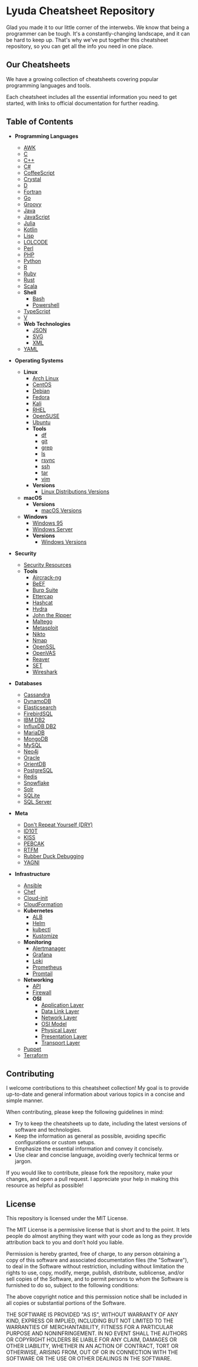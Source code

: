 # Lyuda Cheatsheet Repository

Glad you made it to our little corner of the interwebs. We know that being a programmer can be tough. It's a constantly-changing landscape, and it can be hard to keep up. That's why we've put together this cheatsheet repository, so you can get all the info you need in one place.

## Our Cheatsheets

We have a growing collection of cheatsheets covering popular programming languages and tools.

Each cheatsheet includes all the essential information you need to get started, with links to official documentation for further reading.

## Table of Contents

- **Programming Languages**

  - [AWK](https://cheatsheets.lyuda.io/en/programming_languages/awk)
  - [C](https://cheatsheets.lyuda.io/en/programming_languages/c)
  - [C++](https://cheatsheets.lyuda.io/en/programming_languages/cpp)
  - [C#](https://cheatsheets.lyuda.io/en/programming_languages/csharp)
  - [CoffeeScript](https://cheatsheets.lyuda.io/en/programming_languages/coffeescript)
  - [Crystal](https://cheatsheets.lyuda.io/en/programming_languages/crystal)
  - [D](https://cheatsheets.lyuda.io/en/programming_languages/d)
  - [Fortran](https://cheatsheets.lyuda.io/en/programming_languages/fortran)
  - [Go](https://cheatsheets.lyuda.io/en/programming_languages/go)
  - [Groovy](https://cheatsheets.lyuda.io/en/programming_languages/groovy)
  - [Java](https://cheatsheets.lyuda.io/en/programming_languages/java)
  - [JavaScript](https://cheatsheets.lyuda.io/en/programming_languages/javascript)
  - [Julia](https://cheatsheets.lyuda.io/en/programming_languages/julia)
  - [Kotlin](https://cheatsheets.lyuda.io/en/programming_languages/kotlin)
  - [Lisp](https://cheatsheets.lyuda.io/en/programming_languages/lisp)
  - [LOLCODE](https://cheatsheets.lyuda.io/en/programming_languages/lol)
  - [Perl](https://cheatsheets.lyuda.io/en/programming_languages/perl)
  - [PHP](https://cheatsheets.lyuda.io/en/programming_languages/php)
  - [Python](https://cheatsheets.lyuda.io/en/programming_languages/python)
  - [R](https://cheatsheets.lyuda.io/en/programming_languages/r)
  - [Ruby](https://cheatsheets.lyuda.io/en/programming_languages/ruby)
  - [Rust](https://cheatsheets.lyuda.io/en/programming_languages/rust)
  - [Scala](https://cheatsheets.lyuda.io/en/programming_languages/scala)
  - **Shell**
    - [Bash](https://cheatsheets.lyuda.io/en/programming_languages/shell/bash)
    - [Powershell](https://cheatsheets.lyuda.io/en/programming_languages/shell/powershell)
  - [TypeScript](https://cheatsheets.lyuda.io/en/programming_languages/typescript)
  - [V](https://cheatsheets.lyuda.io/en/programming_languages/v)
  - **Web Technologies**
    - [JSON](https://cheatsheets.lyuda.io/en/programming_languages/web_technologies/json)
    - [SVG](https://cheatsheets.lyuda.io/en/programming_languages/web_technologies/svg)
    - [XML](https://cheatsheets.lyuda.io/en/programming_languages/web_technologies/xml)
  - [YAML](https://cheatsheets.lyuda.io/en/programming_languages/yaml)

- **Operating Systems**

  - **Linux**
    - [Arch Linux](https://cheatsheets.lyuda.io/operating_systems/linux/arch)
    - [CentOS](https://cheatsheets.lyuda.io/operating_systems/linux/centos)
    - [Debian](https://cheatsheets.lyuda.io/operating_systems/linux/debian)
    - [Fedora](https://cheatsheets.lyuda.io/operating_systems/linux/fedora)
    - [Kali](https://cheatsheets.lyuda.io/operating_systems/linux/kali)
    - [RHEL](https://cheatsheets.lyuda.io/operating_systems/linux/rhel)
    - [OpenSUSE](https://cheatsheets.lyuda.io/operating_systems/linux/opensuse)
    - [Ubuntu](https://cheatsheets.lyuda.io/operating_systems/linux/ubuntu)
    - **Tools**
      - [df](https://cheatsheets.lyuda.io/operating_systems/linux/tools/df)
      - [git](https://cheatsheets.lyuda.io/operating_systems/linux/tools/git)
      - [grep](https://cheatsheets.lyuda.io/operating_systems/linux/tools/grep)
      - [ls](https://cheatsheets.lyuda.io/operating_systems/linux/tools/ls)
      - [rsync](https://cheatsheets.lyuda.io/operating_systems/linux/tools/rsync)
      - [ssh](https://cheatsheets.lyuda.io/operating_systems/linux/tools/ssh)
      - [tar](https://cheatsheets.lyuda.io/operating_systems/linux/tools/tar)
      - [vim](https://cheatsheets.lyuda.io/operating_systems/linux/tools/vim)
    - **Versions**
      - [Linux Distributions Versions](https://cheatsheets.lyuda.io/operating_systems/linux/versions)
  - **macOS**
    - **Versions**
      - [macOS Versions](https://cheatsheets.lyuda.io/operating_systems/macos/versions)
  - **Windows**
    - [Windows 95](https://cheatsheets.lyuda.io/operating_systems/windows/windows_95)
    - [Windows Server](https://cheatsheets.lyuda.io/operating_systems/windows/windows_server)
    - **Versions**
      - [Windows Versions](https://cheatsheets.lyuda.io/operating_systems/windows/versions)

- **Security**

  - [Security Resources](https://cheatsheets.lyuda.io/security/security_resources)
  - **Tools**
    - [Aircrack-ng](https://cheatsheets.lyuda.io/security/tools/aircrack-ng)
    - [BeEF](https://cheatsheets.lyuda.io/security/tools/beef)
    - [Burp Suite](https://cheatsheets.lyuda.io/security/tools/burpsuite)
    - [Ettercap](https://cheatsheets.lyuda.io/security/tools/ettercap)
    - [Hashcat](https://cheatsheets.lyuda.io/security/tools/hashcat)
    - [Hydra](https://cheatsheets.lyuda.io/security/tools/hydra)
    - [John the Ripper](https://cheatsheets.lyuda.io/security/tools/johntheripper)
    - [Maltego](https://cheatsheets.lyuda.io/security/tools/maltego)
    - [Metasploit](https://cheatsheets.lyuda.io/security/tools/metasploit)
    - [Nikto](https://cheatsheets.lyuda.io/security/tools/nikto)
    - [Nmap](https://cheatsheets.lyuda.io/security/tools/nmap)
    - [OpenSSL](https://cheatsheets.lyuda.io/security/tools/openssl)
    - [OpenVAS](https://cheatsheets.lyuda.io/security/tools/openvas)
    - [Reaver](https://cheatsheets.lyuda.io/security/tools/reaver)
    - [SET](https://cheatsheets.lyuda.io/security/tools/set)
    - [Wireshark](https://cheatsheets.lyuda.io/security/tools/wireshark)

- **Databases**

  - [Cassandra](https://cheatsheets.lyuda.io/databases/cassandra)
  - [DynamoDB](https://cheatsheets.lyuda.io/databases/dynamodb)
  - [Elasticsearch](https://cheatsheets.lyuda.io/databases/elasticsearch)
  - [FirebirdSQL](https://cheatsheets.lyuda.io/databases/firebirdsql)
  - [IBM DB2](https://cheatsheets.lyuda.io/databases/ibmdb2)
  - [InfluxDB DB2](https://cheatsheets.lyuda.io/databases/influxdb)
  - [MariaDB](https://cheatsheets.lyuda.io/databases/mariadb)
  - [MongoDB](https://cheatsheets.lyuda.io/databases/mongodb)
  - [MySQL](https://cheatsheets.lyuda.io/databases/mysql)
  - [Neo4j](https://cheatsheets.lyuda.io/databases/neo4j)
  - [Oracle](https://cheatsheets.lyuda.io/databases/oracle)
  - [OrientDB](https://cheatsheets.lyuda.io/databases/orientdb)
  - [PostgreSQL](https://cheatsheets.lyuda.io/databases/postgres)
  - [Redis](https://cheatsheets.lyuda.io/databases/redis)
  - [Snowflake](https://cheatsheets.lyuda.io/databases/snowflake)
  - [Solr](https://cheatsheets.lyuda.io/databases/solr)
  - [SQLite](https://cheatsheets.lyuda.io/databases/sqlite)
  - [SQL Server](https://cheatsheets.lyuda.io/databases/sqlserver)

- **Meta**

  - [Don't Repeat Yourself (DRY)](https://cheatsheets.lyuda.io/productivity/dry)
  - [ID10T](https://cheatsheets.lyuda.io/productivity/id10t)
  - [KISS](https://cheatsheets.lyuda.io/productivity/kiss)
  - [PEBCAK](https://cheatsheets.lyuda.io/productivity/pebcak)
  - [RTFM](https://cheatsheets.lyuda.io/productivity/rtfm)
  - [Rubber Duck Debugging](https://cheatsheets.lyuda.io/productivity/rubberduckdebug)
  - [YAGNI](https://cheatsheets.lyuda.io/productivity/yagni)

- **Infrastructure**

  - [Ansible](https://cheatsheets.lyuda.io/infrastructure/ansible)
  - [Chef](https://cheatsheets.lyuda.io/infrastructure/chef)
  - [Cloud-init](https://cheatsheets.lyuda.io/infrastructure/cloud-init)
  - [CloudFormation](https://cheatsheets.lyuda.io/infrastructure/cloudformation)
  - **Kubernetes**
    - [ALB](https://cheatsheets.lyuda.io/infrastructure/kubernetes/alb)
    - [Helm](https://cheatsheets.lyuda.io/infrastructure/kubernetes/helm)
    - [kubectl](https://cheatsheets.lyuda.io/infrastructure/kubernetes/kubectl)
    - [Kustomize](https://cheatsheets.lyuda.io/infrastructure/kubernetes/kustomize)
  - **Monitoring**
    - [Alertmanager](https://cheatsheets.lyuda.io/infrastructure/monitoring/alertmanager)
    - [Grafana](https://cheatsheets.lyuda.io/infrastructure/monitoring/grafana)
    - [Loki](https://cheatsheets.lyuda.io/infrastructure/monitoring/loki)
    - [Prometheus](https://cheatsheets.lyuda.io/infrastructure/monitoring/prometheus)
    - [Promtail](https://cheatsheets.lyuda.io/infrastructure/monitoring/promtail)
  - **Networking**
    - [API](https://cheatsheets.lyuda.io/infrastructure/networking/api)
    - [Firewall](https://cheatsheets.lyuda.io/infrastructure/networking/firewall)
    - **OSI**
      - [Application Layer](https://cheatsheets.lyuda.io/infrastructure/networking/osi/application)
      - [Data Link Layer](https://cheatsheets.lyuda.io/infrastructure/networking/osi/datalink)
      - [Network Layer](https://cheatsheets.lyuda.io/infrastructure/networking/osi/network)
      - [OSI Model](https://cheatsheets.lyuda.io/infrastructure/networking/osi/osi)
      - [Physical Layer](https://cheatsheets.lyuda.io/infrastructure/networking/osi/physical)
      - [Presentation Layer](https://cheatsheets.lyuda.io/infrastructure/networking/osi/presentation)
      - [Transport Layer](https://cheatsheets.lyuda.io/infrastructure/networking/osi/transport)
  - [Puppet](https://cheatsheets.lyuda.io/infrastructure/puppet)
  - [Terraform](https://cheatsheets.lyuda.io/infrastructure/terraform)

## Contributing

I welcome contributions to this cheatsheet collection! My goal is to provide up-to-date and general information about various topics in a concise and simple manner.

When contributing, please keep the following guidelines in mind:

- Try to keep the cheatsheets up to date, including the latest versions of software and technologies.
- Keep the information as general as possible, avoiding specific configurations or custom setups.
- Emphasize the essential information and convey it concisely.
- Use clear and concise language, avoiding overly technical terms or jargon.

If you would like to contribute, please fork the repository, make your changes, and open a pull request. I appreciate your help in making this resource as helpful as possible!

## License

This repository is licensed under the MIT License.

The MIT License is a permissive license that is short and to the point. It lets people do almost anything they want with your code as long as they provide attribution back to you and don’t hold you liable.

Permission is hereby granted, free of charge, to any person obtaining a copy of this software and associated documentation files (the "Software"), to deal in the Software without restriction, including without limitation the rights to use, copy, modify, merge, publish, distribute, sublicense, and/or sell copies of the Software, and to permit persons to whom the Software is furnished to do so, subject to the following conditions:

The above copyright notice and this permission notice shall be included in all copies or substantial portions of the Software.

THE SOFTWARE IS PROVIDED "AS IS", WITHOUT WARRANTY OF ANY KIND, EXPRESS OR IMPLIED, INCLUDING BUT NOT LIMITED TO THE WARRANTIES OF MERCHANTABILITY, FITNESS FOR A PARTICULAR PURPOSE AND NONINFRINGEMENT. IN NO EVENT SHALL THE AUTHORS OR COPYRIGHT HOLDERS BE LIABLE FOR ANY CLAIM, DAMAGES OR OTHER LIABILITY, WHETHER IN AN ACTION OF CONTRACT, TORT OR OTHERWISE, ARISING FROM, OUT OF OR IN CONNECTION WITH THE SOFTWARE OR THE USE OR OTHER DEALINGS IN THE SOFTWARE.
